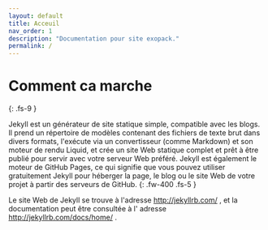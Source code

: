 ```yaml
---
layout: default
title: Acceuil
nav_order: 1
description: "Documentation pour site exopack."
permalink: /
---
```


# Comment ca marche
{: .fs-9 }


 Jekyll est un générateur de site statique simple, compatible avec les blogs. Il prend un répertoire de modèles contenant des fichiers de texte brut dans divers formats, l'exécute via un convertisseur (comme Markdown) et son moteur de rendu Liquid, et crée un site Web statique complet et prêt à être publié pour servir avec votre serveur Web préféré. Jekyll est également le moteur de GitHub Pages, ce qui signifie que vous pouvez utiliser gratuitement Jekyll pour héberger la page, le blog ou le site Web de votre projet à partir des serveurs de GitHub.
 {: .fw-400 .fs-5 }


Le site Web de Jekyll se trouve à l'adresse http://jekyllrb.com/ , et la documentation peut être consultée à l' adresse http://jekyllrb.com/docs/home/ . 

